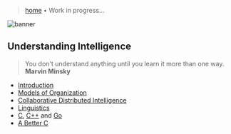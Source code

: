 > [home](/)
> &bull; Work in progress...

![banner](/computing/photos/banner.png)

## Understanding Intelligence

> You don't understand anything until you learn it more than one way.  
> **Marvin Minsky**

* [Introduction](introduction)
* [Models of Organization](/models)
* [Collaborative Distributed Intelligence](/cdi)
* [Linguistics](/linguistics)
* [C](/c), [C++](/cpp) and [Go](/go)
* [A Better C](/abc)
